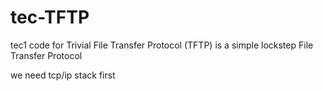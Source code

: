 # tec-TFTP
tec1 code for Trivial File Transfer Protocol (TFTP) is a simple lockstep File Transfer Protocol

we need tcp/ip stack first


